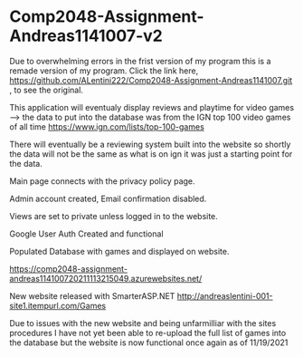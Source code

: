 # Comp2048-Assignment-Andreas1141007-v2

Due to overwhelming errors in the frist version of my program this is a remade version of my program.  Click the link here, https://github.com/ALentini222/Comp2048-Assignment-Andreas1141007.git , to see the original.  

This application will eventualy display reviews and playtime for video games --> the data to put into the database was from the IGN top 100 video games of all time https://www.ign.com/lists/top-100-games

There will eventually be a reviewing system built into the website so shortly the data will not be the same as what is on ign it was just a starting point for the data.

Main page connects with the privacy policy page.

Admin account created, Email confirmation disabled.

Views are set to private unless logged in to the website.  

Google User Auth Created and functional

Populated Database with games and displayed on website.

https://comp2048-assignment-andreas114100720211113215049.azurewebsites.net/

New website released with SmarterASP.NET
http://andreaslentini-001-site1.itempurl.com/Games

Due to issues with the new website and being unfarmilliar with the sites procedures I have not yet been able to re-upload the full list of games into the database but the website is now functional once again as of 11/19/2021
